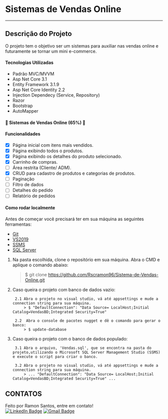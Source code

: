 # Sistemas de Vendas Online
---
## Descrição do Projeto

O projeto tem o objetivo ser um sistemas para auxiliar nas vendas online e futuramente se tornar um mini e-commerce.

#### Tecnologias Utilizadas

- Padrão MVC/MVVM
- Asp Net Core 3.1
- Entity Framework 3.1.9
- Asp Net Core Identity 2.2 
- Injection Dependecy (Service, Repository)
- Razor
- Bootstrap
- AutoMapper

#### 🚧 Sistemas de Vendas Online (65%) 🚧

#### Funcionalidades

- [x] Página inicial com itens mais vendidos.
- [x] Página exibindo todos o produtos.
- [x] Página exibindo os detalhes do produto selecionado.
- [x] Carrinho de compras.
- [ ] Área restrita (Cliente/ ADM).
- [x] CRUD para cadastro de produtos e categorias de produtos.
- [ ] Paginação
- [ ] Filtro de dados
- [ ] Detalhes do pedido
- [ ] Relatório de pedidos

#### Como rodar localmente

Antes de começar você precisará ter em sua máquina as seguintes ferramentas:
- [Git](https://git-scm.com)
- [VS2019](https://visualstudio.microsoft.com/pt-br/)
- [SSMS](https://docs.microsoft.com/pt-br/sql/ssms/download-sql-server-management-studio-ssms?view=sql-server-ver15)
- [SQL Server](https://www.microsoft.com/pt-br/sql-server/sql-server-downloads)

1. Na pasta escolhida, clone o repositório em sua máquina. Abra o CMD e aplique o comando abaixo:
      > $ git clone <https://github.com/Rscramon96/Sistema-de-Vendas-Online.git>
      
2. Caso queira o projeto com banco de dados vazio:

        2.1 Abra o projeto no visual studio, vá até appsettings e mude a connection string para sua máquina.
            > $ "DefaultConnection": "Data Source= LocalHost;Initial Catalog=VendasBD;Integrated Security=True"
      
        2.2  Abra o console de pacotes nugget e dê o comando para gerar o banco:
            > $ update-database

3. Caso queira o projeto com o banco de dados populado:

        3.1 Abra o arquivo, 'Vendas.sql', que se encontra na pasta do projeto,utilizando o Microsoft SQL Server Management Studio (SSMS) e execute o script para criar o banco.
  
        3.2 Abra o projeto no visual studio, vá até appsettings e mude a connection string para sua máquina.
            > ... "DefaultConnection": "Data Source= LocalHost;Initial Catalog=VendasBD;Integrated Security=True" ...  

## CONTATOS

Feito por Ramon Santos, entre em contato! <br/>
[![LinkedIn Badge](https://img.shields.io/badge/-Ramon-blue?style=flat-square&logo=Linkedin&logoColor=white&link=https://www.linkedin.com/in/ramon-santos-25041996/)](https://www.linkedin.com/in/ramon-santos-25041996/)
[![Gmail Badge](https://img.shields.io/badge/-rscramon95@gmail.com-c14438?style=flat-square&logo=Gmail&logoColor=white&link=mailto:rscramon95@gmail.com)](mailto:rscramon95@gmail.com)
